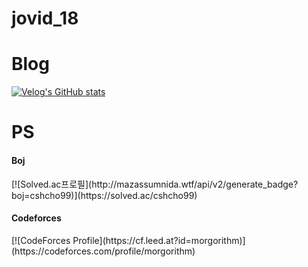 # jovid_18

<h1>Blog</h1>

[![Velog's GitHub stats](https://velog-readme-stats.vercel.app/api?name=jovid18)](https://github.com/eungyeole/velog-readme-stats)


<h1>PS</h1>
<h4>Boj</h4>
[![Solved.ac프로필](http://mazassumnida.wtf/api/v2/generate_badge?boj=cshcho99)](https://solved.ac/cshcho99)
<br/>
<h4>Codeforces</h4>
[![CodeForces Profile](https://cf.leed.at?id=morgorithm)](https://codeforces.com/profile/morgorithm)




